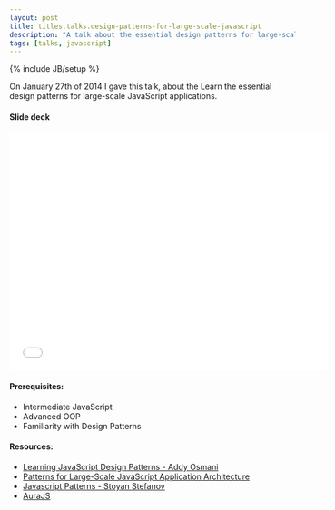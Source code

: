 ```yaml
---
layout: post
title: titles.talks.design-patterns-for-large-scale-javascript
description: "A talk about the essential design patterns for large-scale JavaScript applications."
tags: [talks, javascript]
---
```

{% include JB/setup %}

On January 27th of 2014 I gave this talk, about the Learn the essential design patterns for large-scale JavaScript applications.
<br/>
#### Slide deck
<iframe src="//slid.es/avenuecode/design-patterns-for-large-scale-javascript/embed" width="560" height="420" scrolling="no" frameborder="0" allowfullscreen="allowfullscreen"> </iframe><br/>

#### Prerequisites:

* Intermediate JavaScript
* Advanced OOP
* Familiarity with Design Patterns

#### Resources:

* [Learning JavaScript Design Patterns - Addy Osmani](http://addyosmani.com/resources/essentialjsdesignpatterns)
* [Patterns for Large-Scale JavaScript Application Architecture](http://addyosmani.com/largescalejavascript)
* [Javascript Patterns - Stoyan Stefanov](http://shop.oreilly.com/product/9780596806767.do)
* [AuraJS](http://aurajs.com)